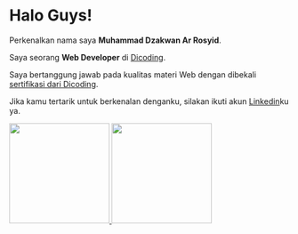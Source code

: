 # Halo Guys! 

Perkenalkan nama saya **Muhammad Dzakwan Ar Rosyid**.

Saya seorang **Web Developer** di [Dicoding](https://www.dicoding.com/).

Saya bertanggung jawab pada kualitas materi Web dengan dibekali [sertifikasi dari Dicoding](https://www.dicoding.com/certificates/JLX1GJW2GZ72).


Jika kamu tertarik untuk berkenalan denganku, silakan ikuti akun [Linkedin](https://www.linkedin.com/in/dzakwan-ar-8216a2212/)ku ya.

<p align="left">
<a href="https://github.com/Dzakwanar">
  <img height="180em" src="https://github-readme-stats-eight-theta.vercel.app/api?username=gilangadhan&show_icons=true&theme=algolia&include_all_commits=true&count_private=true"/>
  <img height="180em" src="https://github-readme-stats-eight-theta.vercel.app/api/top-langs/?username=gilangadhan&layout=compact&langs_count=8&theme=algolia"/>
</a>
</p>
